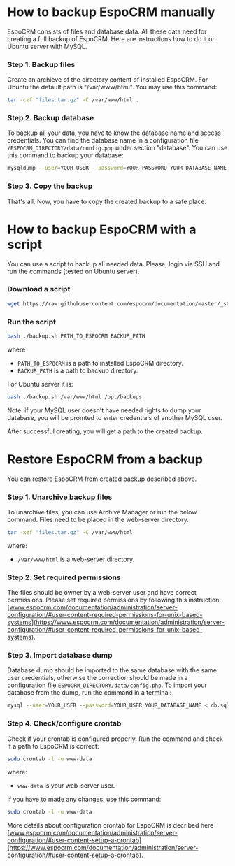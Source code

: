 # How to backup EspoCRM manually

EspoCRM consists of files and database data. All these data need for creating a full backup of EspoCRM. Here are instructions how to do it on Ubuntu server with MySQL.

### Step 1. Backup files

Create an archieve of the directory content of installed EspoCRM. For Ubuntu the default path is "/var/www/html". You may use this command:

```bash
tar -czf "files.tar.gz" -C /var/www/html .
```

### Step 2. Backup database

To backup all your data, you have to know the database name and access credentials. You can find the database name in a configuration file `/ESPOCRM_DIRECTORY/data/config.php` under section "database". You can use this command to backup your database:

```bash
mysqldump --user=YOUR_USER --password=YOUR_PASSWORD YOUR_DATABASE_NAME > "db.sql"
```

### Step 3. Copy the backup

That's all. Now, you have to copy the created backup to a safe place.


# How to backup EspoCRM with a script

You can use a script to backup all needed data. Please, login via SSH and run the commands (tested on Ubuntu server).

### Download a script

```bash
wget https://raw.githubusercontent.com/espocrm/documentation/master/_static/scripts/backup.sh
```

### Run the script

```bash
bash ./backup.sh PATH_TO_ESPOCRM BACKUP_PATH
```
where
 * `PATH_TO_ESPOCRM` is a path to installed EspoCRM directory.
 * `BACKUP_PATH` is a path to backup directory.

For Ubuntu server it is:

```bash
bash ./backup.sh /var/www/html /opt/backups
```

Note: if your MySQL user doesn't have needed rights to dump your database, you will be promted to enter credentials of another MySQL user.

After successful creating, you will get a path to the created backup.

# Restore EspoCRM from a backup

You can restore EspoCRM from created backup described above.

### Step 1. Unarchive backup files

To unarchive files, you can use Archive Manager or run the below command. Files need to be placed in the web-server directory.

```bash
tar -xzf "files.tar.gz" -C /var/www/html
```
where:
 * `/var/www/html` is a web-server directory.

### Step 2. Set required permissions

The files should be owner by a web-server user and have correct permissions. Please set required permissions by following this instruction: [www.espocrm.com/documentation/administration/server-configuration/#user-content-required-permissions-for-unix-based-systems](https://www.espocrm.com/documentation/administration/server-configuration/#user-content-required-permissions-for-unix-based-systems).

### Step 3. Import database dump

Database dump should be imported to the same database with the same user credentials, otherwise the correction should be made in a configuration file `ESPOCRM_DIRECTORY/data/config.php`. To import your database from the dump, run the command in a terminal:

```bash
mysql --user=YOUR_USER --password=YOUR_USER YOUR_DATABASE_NAME < db.sql
```

### Step 4. Check/configure crontab

Check if your crontab is configured properly. Run the command and check if a path to EspoCRM is correct:

```bash
sudo crontab -l -u www-data
```
where:
 * `www-data` is your web-server user.

If you have to made any changes, use this command:

```bash
sudo crontab -l -u www-data
```

More details about configuration crontab for EspoCRM is decribed here [www.espocrm.com/documentation/administration/server-configuration/#user-content-setup-a-crontab](https://www.espocrm.com/documentation/administration/server-configuration/#user-content-setup-a-crontab).
